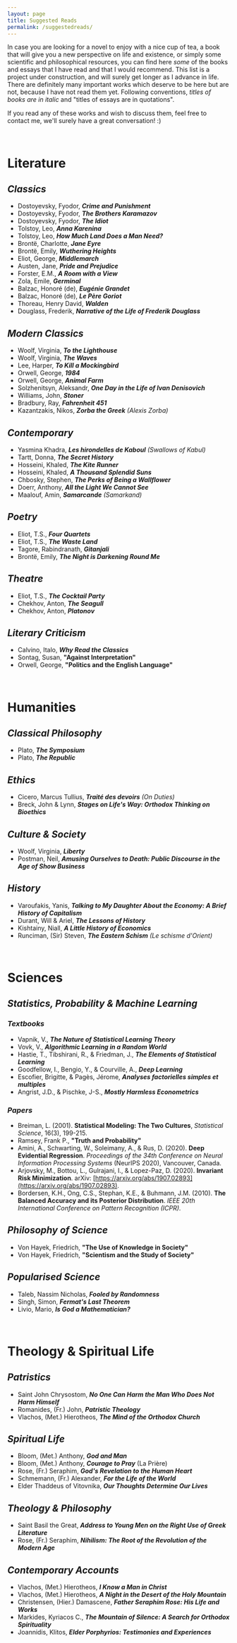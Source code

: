 ```yaml
---
layout: page
title: Suggested Reads
permalink: /suggestedreads/
---
```


In case you are looking for a novel to enjoy with a nice cup of tea, a book that will give you a new perspective on life and existence, or simply some scientific and philosophical resources, you can find here *some* of the books and essays that I have read and that I would recommend. This list is a project under construction, and will surely get longer as I advance in life. There are definitely many important works which deserve to be here but are not, because I have not read them yet. Following conventions, *titles of books are in italic* and "titles of essays are in quotations".

If you read any of these works and wish to discuss them, feel free to contact me, we'll surely have a great conversation! :) 

&nbsp;

# Literature

## *Classics* 
- Dostoyevsky, Fyodor, ***Crime and Punishment***
- Dostoyevsky, Fyodor, ***The Brothers Karamazov***
- Dostoyevsky, Fyodor, ***The Idiot***
- Tolstoy, Leo, ***Anna Karenina***
- Tolstoy, Leo, ***How Much Land Does a Man Need?***
- Brontë, Charlotte, ***Jane Eyre***
- Brontë, Emily, ***Wuthering Heights***
- Eliot, George, ***Middlemarch***
- Austen, Jane, ***Pride and Prejudice***
- Forster, E.M., ***A Room with a View***
- Zola, Emile, ***Germinal***
- Balzac, Honoré (de), ***Eugénie Grandet***
- Balzac, Honoré (de), ***Le Père Goriot***
- Thoreau, Henry David, ***Walden***
- Douglass, Frederik, ***Narrative of the Life of Frederik Douglass***

## *Modern Classics*
- Woolf, Virginia, ***To the Lighthouse***
- Woolf, Virginia, ***The Waves***
- Lee, Harper, ***To Kill a Mockingbird***
- Orwell, George, ***1984***
- Orwell, George, ***Animal Farm***
- Solzhenitsyn, Aleksandr, ***One Day in the Life of Ivan Denisovich***
- Williams, John, ***Stoner***
- Bradbury, Ray, ***Fahrenheit 451***
- Kazantzakis, Nikos, ***Zorba the Greek*** *(Alexis Zorba)*

## *Contemporary*
- Yasmina Khadra, ***Les hirondelles de Kaboul*** *(Swallows of Kabul)*
- Tartt, Donna, ***The Secret History***
- Hosseini, Khaled, ***The Kite Runner***
- Hosseini, Khaled, ***A Thousand Splendid Suns***
- Chbosky, Stephen, ***The Perks of Being a Wallflower***
- Doerr, Anthony, ***All the Light We Cannot See***
- Maalouf, Amin, ***Samarcande*** *(Samarkand)*

## *Poetry*
- Eliot, T.S., ***Four Quartets***
- Eliot, T.S., ***The Waste Land***
- Tagore, Rabindranath, ***Gitanjali***
- Brontë, Emily, ***The Night is Darkening Round Me***

## *Theatre*
- Eliot, T.S., ***The Cocktail Party***
- Chekhov, Anton, ***The Seagull***
- Chekhov, Anton, ***Platonov***

## *Literary Criticism* 
- Calvino, Italo, ***Why Read the Classics***
- Sontag, Susan, **"Against Interpretation"**
- Orwell, George, **"Politics and the English Language"**


&nbsp;


# Humanities

## *Classical Philosophy*
- Plato, ***The Symposium***
- Plato, ***The Republic***

## *Ethics*
- Cicero, Marcus Tullius, ***Traité des devoirs*** *(On Duties)*
- Breck, John & Lynn, ***Stages on Life's Way: Orthodox Thinking on Bioethics***

## *Culture & Society*
- Woolf, Virginia, ***Liberty***
- Postman, Neil, ***Amusing Ourselves to Death: Public Discourse in the Age of Show Business***

## *History*
- Varoufakis, Yanis, ***Talking to My Daughter About the Economy: A Brief History of Capitalism***
- Durant, Will & Ariel, ***The Lessons of History***
- Kishtainy, Niall, ***A Little History of Economics***
- Runciman, (Sir) Steven, ***The Eastern Schism*** *(Le schisme d'Orient)*


&nbsp;

# Sciences

## *Statistics, Probability & Machine Learning*
### *Textbooks*
- Vapnik, V., ***The Nature of Statistical Learning Theory***
- Vovk, V., ***Algorithmic Learning in a Random World***
- Hastie, T., Tibshirani, R., & Friedman, J., ***The Elements of Statistical Learning***
- Goodfellow, I., Bengio, Y., & Courville, A., ***Deep Learning***
- Escofier, Brigitte, & Pagès, Jérome, ***Analyses factorielles simples et multiples***
- Angrist, J.D., & Pischke, J-S., ***Mostly Harmless Econometrics***

### *Papers*
- Breiman, L. (2001). **Statistical Modeling: The Two Cultures**, *Statistical Science*, 16(3), 199-215.
- Ramsey, Frank P., **"Truth and Probability"**
- Amini, A., Schwarting, W., Soleimany, A., & Rus, D. (2020). **Deep Evidential Regression**. *Proceedings of the 34th Conference on Neural Information Processing Systems* (NeurIPS 2020), Vancouver, Canada.
- Arjovsky, M., Bottou, L., Gulrajani, I., & Lopez-Paz, D. (2020). **Invariant Risk Minimization**. arXiv: [https://arxiv.org/abs/1907.02893](https://arxiv.org/abs/1907.02893).
- Bordersen, K.H., Ong, C.S., Stephan, K.E., & Buhmann, J.M. (2010). **The Balanced Accuracy and its Posterior Distribution**. *IEEE 20th International Conference on Pattern Recognition (ICPR).*  

## *Philosophy of Science*
- Von Hayek, Friedrich, **"The Use of Knowledge in Society"**
- Von Hayek, Friedrich, **"Scientism and the Study of Society"**

## *Popularised Science*
- Taleb, Nassim Nicholas, ***Fooled by Randomness***
- Singh, Simon, ***Fermat's Last Theorem***
- Livio, Mario, ***Is God a Mathematician?***


&nbsp;

# Theology & Spiritual Life

## *Patristics*
- Saint John Chrysostom, ***No One Can Harm the Man Who Does Not Harm Himself***
- Romanides, (Fr.) John, ***Patristic Theology***
- Vlachos, (Met.) Hierotheos, ***The Mind of the Orthodox Church***

## *Spiritual Life*
- Bloom, (Met.) Anthony, ***God and Man***
- Bloom, (Met.) Anthony, ***Courage to Pray*** (La Prière)
- Rose, (Fr.) Seraphim, ***God's Revelation to the Human Heart***
- Schmemann, (Fr.) Alexander, ***For the Life of the World***
- Elder Thaddeus of Vitovnika, ***Our Thoughts Determine Our Lives***

## *Theology & Philosophy*
- Saint Basil the Great, ***Address to Young Men on the Right Use of Greek Literature***
- Rose, (Fr.) Seraphim, ***Nihilism: The Root of the Revolution of the Modern Age***

## *Contemporary Accounts*
- Vlachos, (Met.) Hierotheos, ***I Know a Man in Christ***
- Vlachos, (Met.) Hierotheos, ***A Night in the Desert of the Holy Mountain***
- Christensen, (Hier.) Damascene, ***Father Seraphim Rose: His Life and Works***
- Markides, Kyriacos C., ***The Mountain of Silence: A Search for Orthodox Spirituality***
- Joannidis, Klitos, ***Elder Porphyrios: Testimonies and Experiences***